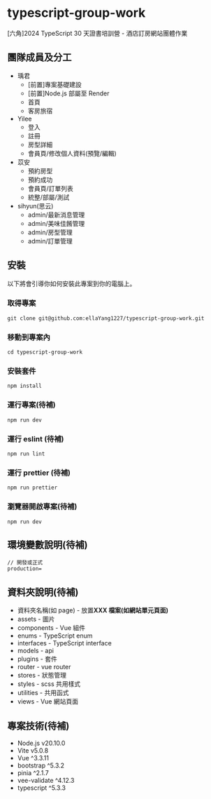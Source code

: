 # typescript-group-work

[六角]2024 TypeScript 30 天證書培訓營 - 酒店訂房網站團體作業

## 團隊成員及分工

- 瑀君
  - [前置]專案基礎建設
  - [前置]Node.js 部屬至 Render
  - 首頁
  - 客房旅宿
- Yilee
  - 登入
  - 註冊
  - 房型詳細
  - 會員頁/修改個人資料(預覽/編輯)
- 苡安
  - 預約房型
  - 預約成功
  - 會員頁/訂單列表
  - 統整/部屬/測試
- sihyun(思云)
  - admin/最新消息管理
  - admin/美味佳餚管理
  - admin/房型管理
  - admin/訂單管理

## 安裝

以下將會引導你如何安裝此專案到你的電腦上。

### 取得專案

```
git clone git@github.com:ellaYang1227/typescript-group-work.git
```

### 移動到專案內

```
cd typescript-group-work
```

### 安裝套件

```
npm install
```

### 運行專案(待補)

```
npm run dev
```

### 運行 eslint (待補)

```
npm run lint
```

### 運行 prettier (待補)

```
npm run prettier
```

### 瀏覽器開啟專案(待補)

```
npm run dev
```

## 環境變數說明(待補)

```
// 開發或正式
production=
```

## 資料夾說明(待補)

- 資料夾名稱(如 page) - 放置**XXX 檔案(如網站單元頁面)**
- assets - 圖片
- components - Vue 組件
- enums - TypeScript enum
- interfaces - TypeScript interface
- models - api
- plugins - 套件
- router - vue router
- stores - 狀態管理
- styles - scss 共用樣式
- utilities - 共用函式
- views - Vue 網站頁面

## 專案技術(待補)

- Node.js v20.10.0
- Vite v5.0.8
- Vue ^3.3.11
- bootstrap ^5.3.2
- pinia ^2.1.7
- vee-validate ^4.12.3
- typescript ^5.3.3
